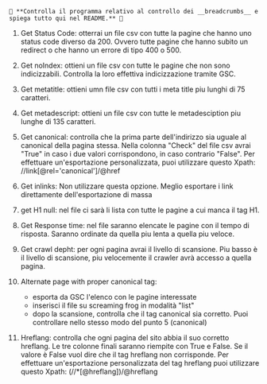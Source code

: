     🤔 **Controlla il programma relativo al controllo dei __breadcrumbs__ e spiega tutto qui nel README.** 🤔 

1. Get Status Code: otterrai un file csv con tutte la pagine che hanno uno status code diverso da 200. Ovvero tutte pagine che hanno subito un redirect o che hanno un errore di tipo 400 o 500.

2. Get noIndex: ottieni un file csv con tutte le pagine che non sono indicizzabili. Controlla la loro effettiva indicizzazione tramite GSC.

3. Get metatitle: ottieni umn file csv con tutti i meta title piu lunghi di 75 caratteri.

4. Get metadescript: ottieni un file csv con tutte le metadesciption piu lunghe di 135 caratteri.

5. Get canonical: controlla che la prima parte dell'indirizzo sia uguale al canonical della pagina stessa. Nella colonna "Check" del file csv avrai "True" in caso     i due valori corrispondono, in caso contrario "False".
    Per effettuare un'esportazione personalizzata, puoi utilizzare questo Xpath: //link[@rel='canonical']/@href

6. Get inlinks: Non utilizzare questa opzione. Meglio esportare i link direttamente dell'esportazione di massa

7. get H1 null: nel file ci sarà li lista con tutte le pagine a cui manca il tag H1.

8. Get Response time: nel file saranno elencate le pagine con il tempo di risposta. Saranno ordinate da quella piu lenta a quella piu veloce.

9. Get crawl depht: per ogni pagina avrai il livello di scansione. Piu basso è il livello di scansione, piu velocemente il crawler avrà accesso a quella pagina.

10. Alternate page with proper canonical tag: 
    - esporta da GSC l'elenco con le pagine interessate
    - inserisci il file su screaming frog in modalità "list"
    - dopo la scansione, controlla che il tag canonical sia corretto. Puoi controllare nello stesso modo del punto 5 (canonical)

11. Hreflang: controlla che ogni pagina del sito abbia il suo corretto hreflang. 
    Le tre colonne finali saranno riempite con True e False. Se il valore è  False vuol dire che il tag hreflang non corrisponde.
    Per effettuare un'esportazione personalizzata del tag hreflang puoi utilizzare questo Xpath: (//*[@hreflang])/@hreflang
